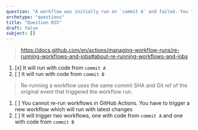 ```yaml
---
question: "A workflow was initially run on `commit A` and failed. You fixed the workflow with the subsequent `commit B`. When You re-run that workflow it will run with code from which commit?"
archetype: "questions"
title: "Question 055"
draft: false
subject: []
---
```


> https://docs.github.com/en/actions/managing-workflow-runs/re-running-workflows-and-jobs#about-re-running-workflows-and-jobs
1. [x] It will run with code from `commit A`
1. [ ] It will run with code from `commit B`
> Re-running a workflow uses the same commit SHA and Git ref of the original event that triggered the workflow run.
1. [ ] You cannot re-run workflows in GitHub Actions. You have to trigger a new workflow which will run with latest changes
1. [ ] It will trigger two workflows, one with code from `commit A` and one with code from `commit B`
